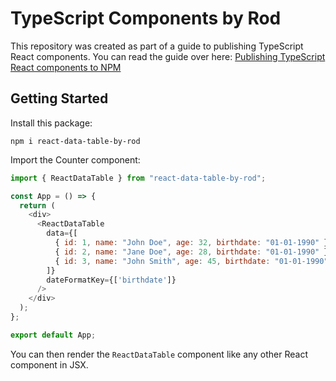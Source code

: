 # TypeScript Components by Rod

This repository was created as part of a guide to publishing TypeScript React components. You can read the guide over here: [Publishing TypeScript React components to NPM](https://fildon.hashnode.dev/publishing-typescript-react-components-to-npm)

## Getting Started

Install this package:

```shell
npm i react-data-table-by-rod
```

Import the Counter component:

```js
import { ReactDataTable } from "react-data-table-by-rod";

const App = () => {
  return (
    <div>
      <ReactDataTable
        data={[
          { id: 1, name: "John Doe", age: 32, birthdate: "01-01-1990" },
          { id: 2, name: "Jane Doe", age: 28, birthdate: "01-01-1990" },
          { id: 3, name: "John Smith", age: 45, birthdate: "01-01-1990" }
        ]}
        dateFormatKey={['birthdate']}
      />
    </div>
  );
};

export default App;
```

You can then render the `ReactDataTable` component like any other React component in JSX.
